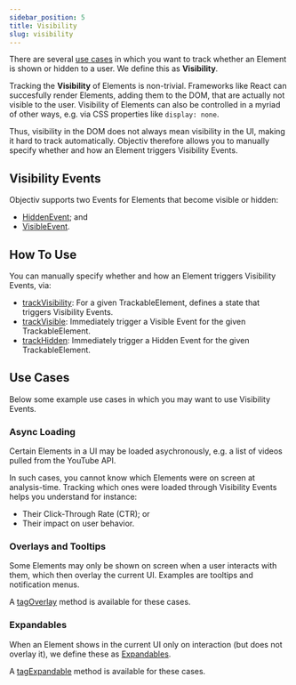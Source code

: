 ```yaml
---
sidebar_position: 5
title: Visibility
slug: visibility
---
```


There are several [use cases](#use-cases) in which you want to track whether an Element is shown or hidden to 
a user. We define this as **Visibility**.

Tracking the **Visibility** of Elements is non-trivial. Frameworks like React can succesfully render Elements, 
adding them to the DOM, that are actually not visible to the user. Visibility of Elements can also be 
controlled in a myriad of other ways, e.g. via CSS properties like `display: none`.

Thus, visibility in the DOM does not always mean visibility in the UI, making it hard to track automatically. 
Objectiv therefore allows you to manually specify whether and how an Element triggers Visibility Events.

## Visibility Events
Objectiv supports two Events for Elements that become visible or hidden:
* [HiddenEvent](/taxonomy/reference/events/HiddenEvent.md); and
* [VisibleEvent](/taxonomy/reference/events/VisibleEvent.md).

## How To Use
You can manually specify whether and how an Element triggers Visibility Events, via:
* [trackVisibility](/tracking/api-reference/eventTrackers/trackVisibility.md): For a given TrackableElement, 
  defines a state that triggers Visibility Events.
* [trackVisible](/tracking/api-reference/eventTrackers/trackVisible.md): Immediately trigger a
  Visible Event for the given TrackableElement.
* [trackHidden](/tracking/api-reference/eventTrackers/trackHidden.md): Immediately trigger a
  Hidden Event for the given TrackableElement.

## Use Cases
Below some example use cases in which you may want to use Visibility Events.

### Async Loading
Certain Elements in a UI may be loaded asychronously, e.g. a list of videos pulled from the YouTube API. 

In such cases, you cannot know which Elements were on screen at analysis-time. Tracking which ones were 
loaded through Visibility Events helps you understand for instance:
* Their Click-Through Rate (CTR); or
* Their impact on user behavior.

### Overlays and Tooltips
Some Elements may only be shown on screen when a user interacts with them, which then overlay the current UI.
Examples are tooltips and notification menus. 

A [tagOverlay](/tracking/api-reference/locationTaggers/tagOverlay.md) method is available for these cases.

### Expandables
When an Element shows in the current UI only on interaction (but does not overlay it), we define these as 
[Expandables](/taxonomy/reference/location-contexts/ExpandableContext.md).

A [tagExpandable](/tracking/api-reference/locationTaggers/tagExpandable.md) method is 
available for these cases.